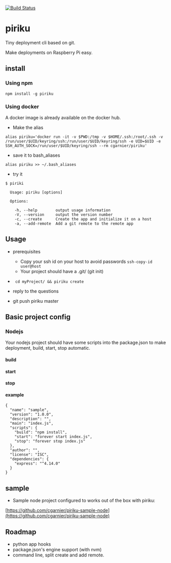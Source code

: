 [![Build Status](https://travis-ci.org/cgarnier/piriku.svg?branch=master)](https://travis-ci.org/cgarnier/piriku)

# piriku
Tiny deployment cli based on git.

Make deployments on Raspberry Pi easy.

## install

### Using npm

  ```
  npm install -g piriku
  ```

### Using docker

A docker image is already available on the docker hub.

  * Make the alias

```
alias piriku='docker run -it -v $PWD:/tmp -v $HOME/.ssh:/root/.ssh -v /run/user/$UID/keyring/ssh:/run/user/$UID/keyring/ssh -e UID=$UID -e SSH_AUTH_SOCK=/run/user/$UID/keyring/ssh --rm cgarnier/piriku'
```

  * save it to bash_aliases

```
alias piriku >> ~/.bash_aliases
```

  * try it

```
$ piriki

  Usage: piriku [options]

  Options:

    -h, --help        output usage information
    -V, --version     output the version number
    -c, --create      Create the app and initialize it on a host
    -a, --add-remote  Add a git remote to the remote app

```

## Usage

  * prerequisites
    * Copy your ssh id on your host to avoid passwords ```ssh-copy-id user@host```
    * Your project should have a .git/ (git init)


  * ``` cd myProject/ && piriku create```
  * reply to the questions
  * git push piriku master

## Basic project config

### Nodejs

Your nodejs project should have some scripts into the package.json to make
deployment, build, start, stop automatic.

#### build
#### start
#### stop
#### example
```
{
  "name": "sample",
  "version": "1.0.0",
  "description": "",
  "main": "index.js",
  "scripts": {
    "build": "npm install",
    "start": "forever start index.js",
    "stop": "forever stop index.js"
  },
  "author": "",
  "license": "ISC",
  "dependencies": {
    "express": "^4.14.0"
  }
}
```

## sample

  * Sample node project configured to works out of the box with piriku:

[https://github.com/cgarnier/piriku-sample-node](https://github.com/cgarnier/piriku-sample-node)

## Roadmap

  * python app hooks
  * package.json's engine support (with nvm)
  * command line, split create and add remote.
